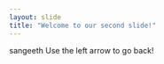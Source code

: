 ```yaml
---
layout: slide
title: "Welcome to our second slide!"
---
```

sangeeth 
Use the left arrow to go back!
